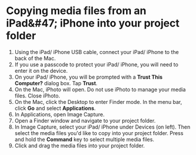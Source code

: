 # Copying media files from an iPad\&#47; iPhone into your project folder

1. Using the iPad/ iPhone USB cable, connect your iPad/ iPhone to the back of the Mac.
2. If you use a passcode to protect your iPad/ iPhone, you will need to enter it on the device.
3. On your iPad/ iPhone, you will be prompted with a **Trust This Computer?** dialog box. Tap **Trust**.
4. On the Mac, iPhoto will open. Do not use iPhoto to manage your media files. Close iPhoto.
5. On the Mac, click the Desktop to enter Finder mode. In the menu bar, click **Go** and select **Applications**.
6. In Applications, open Image Capture.
7. Open a Finder window and navigate to your project folder.
8. In Image Capture, select your iPad/ iPhone under Devices (on left). Then select the media files you'd like to copy into your project folder. Press and hold the **Command** key to select multiple media files.
9. Click and drag the media files into your project folder.
